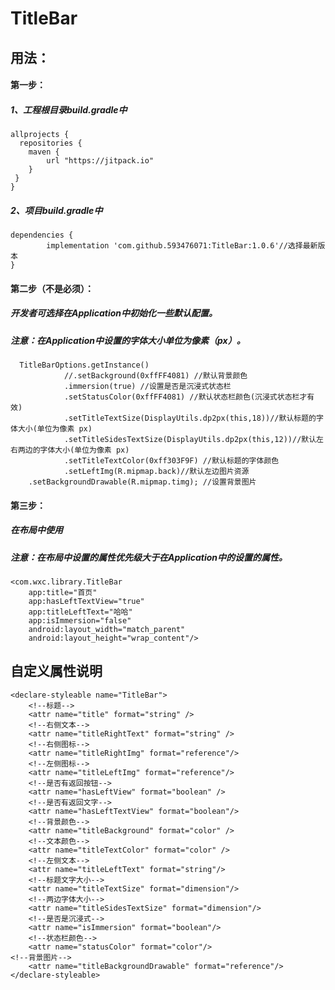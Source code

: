# TitleBar
## 用法：
#### 第一步：
##### 1、工程根目录build.gradle中
    allprojects {
      repositories {
        maven {
            url "https://jitpack.io"
        }
     }
    }
##### 2、项目build.gradle中
    dependencies {
	        implementation 'com.github.593476071:TitleBar:1.0.6'//选择最新版本
	}
#### 第二步（不是必须）：
##### 开发者可选择在Application中初始化一些默认配置。
##### 注意：在Application中设置的字体大小单位为像素（px）。
      TitleBarOptions.getInstance()
                //.setBackground(0xffFF4081) //默认背景颜色
                .immersion(true) //设置是否是沉浸式状态栏
                .setStatusColor(0xffFF4081) //默认状态栏颜色(沉浸式状态栏才有效)
                .setTitleTextSize(DisplayUtils.dp2px(this,18))//默认标题的字体大小(单位为像素 px)
                .setTitleSidesTextSize(DisplayUtils.dp2px(this,12))//默认左右两边的字体大小(单位为像素 px)
                .setTitleTextColor(0xff303F9F) //默认标题的字体颜色
                .setLeftImg(R.mipmap.back)//默认左边图片资源
		.setBackgroundDrawable(R.mipmap.timg); //设置背景图片
#### 第三步：
##### 在布局中使用
##### 注意：在布局中设置的属性优先级大于在Application中的设置的属性。
    <com.wxc.library.TitleBar
        app:title="首页"
        app:hasLeftTextView="true"
        app:titleLeftText="哈哈"
        app:isImmersion="false"
        android:layout_width="match_parent"
        android:layout_height="wrap_content"/>
## 自定义属性说明
    <declare-styleable name="TitleBar">
        <!--标题-->
        <attr name="title" format="string" />
        <!--右侧文本-->
        <attr name="titleRightText" format="string" />
        <!--右侧图标-->
        <attr name="titleRightImg" format="reference"/>
        <!--左侧图标-->
        <attr name="titleLeftImg" format="reference"/>
        <!--是否有返回按钮-->
        <attr name="hasLeftView" format="boolean" />
        <!--是否有返回文字-->
        <attr name="hasLeftTextView" format="boolean"/>
        <!--背景颜色-->
        <attr name="titleBackground" format="color" />
        <!--文本颜色-->
        <attr name="titleTextColor" format="color" />
        <!--左侧文本-->
        <attr name="titleLeftText" format="string"/>
        <!--标题文字大小-->
        <attr name="titleTextSize" format="dimension"/>
        <!--两边字体大小-->
        <attr name="titleSidesTextSize" format="dimension"/>
        <!--是否是沉浸式-->
        <attr name="isImmersion" format="boolean"/>
        <!--状态栏颜色-->
        <attr name="statusColor" format="color"/>
	<!--背景图片-->
        <attr name="titleBackgroundDrawable" format="reference"/>
    </declare-styleable>
